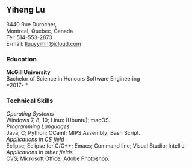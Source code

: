 ## Yiheng Lu

3440 Rue Durocher,  
Montreal, Quebec, Canada  
Tel: 514-553-2873   
E-mail: lluuyyiihh@icloud.com

### Education

**McGill University**  
Bachelor of Science in Honours Software Engineering  
*2017- *  

### Technical Skills

*Operating Systems*  
Windows 7, 8, 10; Linux (Ubuntu); macOS.  
*Programming Languages*  
Java; C; Python; OCaml; MIPS Assembly; Bash Script.  
*Applications in CS field*  
Eclipse; Eclipse for C/C++; Emacs; Command line; Visual Studio; IntelliJ.  
*Applications in other fields*  
CVS; Microsoft Office; Adobe Photoshop.  

